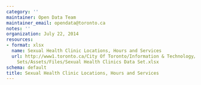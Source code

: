 ```yaml
---
category: ''
maintainer: Open Data Team
maintainer_email: opendata@toronto.ca
notes: ''
organization: July 22, 2014
resources:
- format: xlsx
  name: Sexual Health Clinic Locations, Hours and Services
  url: http://www1.toronto.ca/City Of Toronto/Information & Technology/Open Data/Data
    Sets/Assets/Files/Sexual Health Clinics Data Set.xlsx
schema: default
title: Sexual Health Clinic Locations, Hours and Services
---
```

